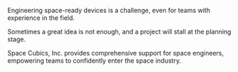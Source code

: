 <p>Engineering space-ready devices is a challenge, even for teams with
experience in the field.</p>

<p>Sometimes a great idea is not enough, and a project will stall at
the planning stage.</p>

<p>Space Cubics, Inc. provides comprehensive support for space
engineers, empowering teams to confidently enter the space
industry.</p>
